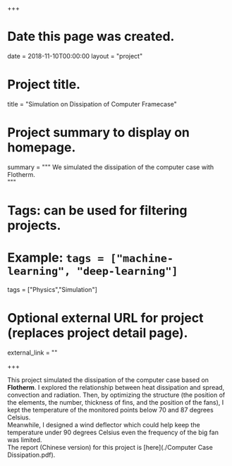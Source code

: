 +++
# Date this page was created.
date = 2018-11-10T00:00:00
layout = "project"

# Project title.
title = "Simulation on Dissipation of Computer Framecase"

# Project summary to display on homepage.
summary = """
 We simulated the dissipation of the computer case with Flotherm. <br>
 """

# Tags: can be used for filtering projects.
# Example: `tags = ["machine-learning", "deep-learning"]`
tags = ["Physics","Simulation"]

# Optional external URL for project (replaces project detail page).
external_link = ""

+++

This project simulated the dissipation of the computer case based on **Flotherm**. I explored 
the relationship between heat dissipation and spread, convection and radiation.
Then, by optimizing the structure (the position of the elements, the number, thickness of fins, and
the position of the fans), I kept the temperature of the monitored points below 70 and 87 degrees Celsius.
<br>
Meanwhile, I designed a wind deflector which could help keep the temperature under 90 degrees Celsius even
the frequency of the big fan was limited. <br>
The report (Chinese version) for this project is [here](./Computer Case Dissipation.pdf).

